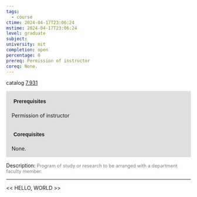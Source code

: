 ```yaml
---
tags:
  - course
ctime: 2024-04-17T23:06:24
mstime: 2024-04-17T23:06:24
level: graduate
subject: 
university: mit
completion: open
percentage: 0
prereq: Permission of instructor
coreq: None.
---
```


catalog [7.931](http://student.mit.edu/catalog/m7a.html#7.931)

<span style="display: block; padding: 15px; background-color: rgb(100, 100, 100, 0.2);"><font id="m_prereq3663_0" style="display: block; font-family: Arial, sans-serif; font-weight: bold; padding: 5px">Prerequisites</font><br><span id="prereq3663_0">Permission of instructor</span></span>
<span style="display: block; padding: 15px; background-color: rgb(100, 100, 100, 0.2);"><font id="m_coreq3663_0" style="display: block; font-family: Arial, sans-serif; font-weight: bold; padding: 5px">Corequisites</font><br><span id="coreq3663_0">None.</span></span>

<font style="">Description:</font>
<font style="color: grey; font-size: 0.8rem;">Program of study or research to be arranged with a department faculty member.</font>



---

<< HELLO, WORLD >>

